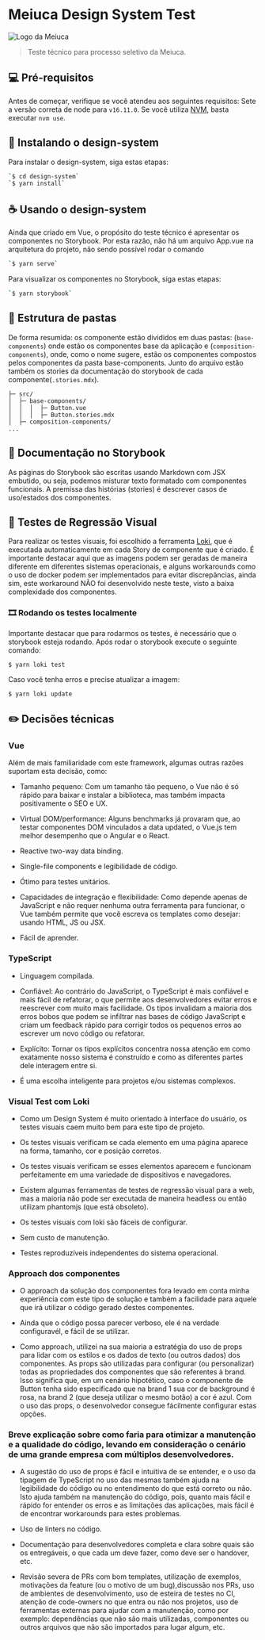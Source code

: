 # Meiuca Design System Test

<img src="https://scontent.fpoa8-1.fna.fbcdn.net/v/t1.6435-9/80093565_585779018658678_1661205161529311232_n.png?_nc_cat=109&ccb=1-5&_nc_sid=973b4a&_nc_ohc=foPdGHjzqFMAX8F7R6N&_nc_ht=scontent.fpoa8-1.fna&oh=00_AT8mPXQWrbtSTvOX2HVLz8sJMVHTxQcU2iFAhJbamiSFgA&oe=6209DF2F" alt="Logo da Meiuca">

> Teste técnico para processo seletivo da Meiuca.

## 💻 Pré-requisitos

Antes de começar, verifique se você atendeu aos seguintes requisitos:
Sete a versão correta de node para `v16.11.0`. Se você utiliza [NVM](https://github.com/nvm-sh/nvm), basta executar `nvm use`.

## 🚀 Instalando o design-system

Para instalar o design-system, siga estas etapas:

```sh
`$ cd design-system`
`$ yarn install`
```

## ☕ Usando o design-system

Ainda que criado em Vue, o propósito do teste técnico é apresentar os componentes no Storybook. Por esta razão, não há um arquivo App.vue na arquitetura do projeto, não sendo possível rodar o comando 
```sh
`$ yarn serve`
``` 
Para visualizar os componentes no Storybook, siga estas etapas:
```sh
`$ yarn storybook`
``` 

## 📂 Estrutura de pastas

De forma resumida: os componente estão divididos em duas pastas: (`base-components`) onde estão os componentes base da aplicação e (`composition-components`), onde, como o nome sugere, estão os componentes compostos pelos componentes da pasta base-components. Junto do arquivo estão também os stories da documentação do storybook de cada componente(`.stories.mdx`). 

```text
├─ src/
│  ├─ base-components/
│  │  │  ├─ Button.vue
│  │  │  ├─ Button.stories.mdx
│  ├─ composition-components/
...
```

## 📝 Documentação no Storybook

As páginas do Storybook são escritas usando Markdown com JSX embutido, ou seja, podemos misturar texto formatado com componentes funcionais. A premissa das histórias (stories) é descrever casos de uso/estados dos componentes.

## 📸 Testes de Regressão Visual

Para realizar os testes visuais, foi escolhido a ferramenta [Loki](https://loki.js.org/), que é executada automaticamente em cada Story de componente que é criado. É importante destacar aqui que as imagens podem ser geradas de maneira diferente em diferentes sistemas operacionais, e alguns workarounds como o uso de docker podem ser implementados para evitar discrepâncias, ainda sim, este workaround NÃO foi desenvolvido neste teste, visto a baixa complexidade dos componentes.

### 🎞️ Rodando os testes localmente

Importante destacar que para rodarmos os testes, é necessário que o storybook esteja rodando. Após rodar o storybook execute o seguinte comando:

`$ yarn loki test`

Caso você tenha erros e precise atualizar a imagem:

`$ yarn loki update`

## ✏️ Decisões técnicas

###  Vue

Além de mais familiaridade com este framework, algumas outras razões suportam esta decisão, como:

- Tamanho pequeno: Com um tamanho tão pequeno, o Vue não é só rápido para baixar e instalar a biblioteca, mas também impacta positivamente o SEO e UX.

- Virtual DOM/performance: Alguns benchmarks já provaram que, ao testar componentes DOM vinculados a data updated, o Vue.js tem melhor desempenho que o Angular e o React.

- Reactive two-way data binding.

- Single-file components e legibilidade de código.

- Ótimo para testes unitários.

- Capacidades de integração e flexibilidade: Como depende apenas de JavaScript e não requer nenhuma outra ferramenta para funcionar, o Vue também permite que você escreva os templates como desejar: usando HTML, JS ou JSX. 

- Fácil de aprender.

###  TypeScript

- Linguagem compilada.

- Confiável: Ao contrário do JavaScript, o TypeScript é mais confiável e mais fácil de refatorar, o que permite aos desenvolvedores evitar erros e reescrever com muito mais facilidade. Os tipos invalidam a maioria dos erros bobos que podem se infiltrar nas bases de código JavaScript e criam um feedback rápido para corrigir todos os pequenos erros ao escrever um novo código ou refatorar.

- Explícito: Tornar os tipos explícitos concentra nossa atenção em como exatamente nosso sistema é construído e como as diferentes partes dele interagem entre si.

- É uma escolha inteligente para projetos e/ou sistemas complexos.

###  Visual Test com Loki

- Como um Design System é muito orientado à interface do usuário, os testes visuais caem muito bem para este tipo de projeto.

- Os testes visuais verificam se cada elemento em uma página aparece na forma, tamanho, cor e posição corretos.

- Os testes visuais verificam se esses elementos aparecem e funcionam perfeitamente em uma variedade de dispositivos e navegadores.

- Existem algumas ferramentas de testes de regressão visual para a web, mas a maioria não pode ser executada de maneira headless ou então utilizam phantomjs (que está obsoleto).

- Os testes visuais com loki são fáceis de configurar.

- Sem custo de manutenção.

- Testes reproduzíveis independentes do sistema operacional.


###  Approach dos componentes

- O approach da solução dos componentes fora levado em conta minha experiência com este tipo de solução e também a facilidade para aquele que irá utilizar o código gerado destes componentes.

- Ainda que o código possa parecer verboso, ele é na verdade configuravél, e fácil de se utilizar.

- Como approach, utilizei na sua maioria a estratégia do uso de props para lidar com os estilos e os dados de texto (ou outros dados) dos componentes. As props são utilizadas para configurar (ou personalizar) todas as propriedades dos componentes que são referentes à brand. Isso significa que, em um cenário hipotético, caso o componente de Button tenha sido especificado que na brand 1 sua cor de background é rosa, na brand 2 (que deseja utilizar o mesmo botão) a cor é azul. Com o uso das props, o desenvolvedor consegue fácilmente configurar estas opções.


### Breve explicação sobre como faria para otimizar a manutenção e a qualidade do código, levando em consideração o cenário de uma grande empresa com múltiplos desenvolvedores.

- A sugestão do uso de props é fácil e intuitiva de se entender, e o uso da tipagem de TypeScript no uso das mesmas também ajuda na legibilidade do código ou no entendimento do que está correto ou não. Isto ajuda também na manutenção do código, pois, quanto mais fácil e rápido for entender os erros e as limitações das aplicações, mais fácil é de encontrar workarounds para estes problemas. 

- Uso de linters no código.

- Documentação para desenvolvedores completa e clara sobre quais são os entregáveis, o que cada um deve fazer, como deve ser o handover, etc.

- Revisão severa de PRs com bom templates, utilização de exemplos, motivações da feature (ou o motivo de um bug),discussão nos PRs, uso de ambientes de desenvolvimento, uso de esteira de testes no CI, atenção de code-owners no que entra ou não nos projetos, uso de ferramentas externas para ajudar com a manutenção, como por exemplo: dependências que não são mais utilizadas, componentes ou outros arquivos que não são importados para lugar algum, etc.



